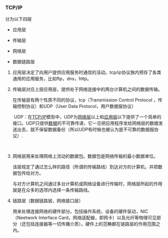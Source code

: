 ###	TCP/IP

分为以下四层

- 应用层

- 传输层

- 网络层

- 数据链路层

  

1. 应用层决定了向用户提供应用服务时通信的活动。tcp/ip协议族内预存了各类通用的应用服务，比如ftp，dns，http。

2. 传输层对应上层应用层，提供处于网络连接中的两台计算机之间的数据传输。

   在传输层有两个性质不同的协议，tcp（Transmission Control Protocol ，传输控制协议）和UDP（User Data Protocol，用户数据报协议）

   

   ​	UDP：在[TCP/IP](https://zh.wikipedia.org/wiki/TCP/IP)模型中，UDP为[网络层](https://zh.wikipedia.org/wiki/网络层)以上和[应用层](https://zh.wikipedia.org/wiki/应用层)以下提供了一个简单的接口。UDP只提供[数据](https://zh.wikipedia.org/wiki/数据)的不可靠传递，它一旦把应用程序发给网络层的数据发送出去，就不保留数据备份（所以UDP有时候也被认为是不可靠的数据报协议）.

   ​		

3. 网络层用来处理网络上流动的数据包。数据包是网络传输的最小数据单位。

   该层规定了通过怎么样的路径（所谓的传输路线）到达对方的计算机，并把数据包传给对方。

   与对方计算机之间通过多台计算机或网络设备进行传输时，网络层所起的作用就是在众多的选项内选择一条传输路线。

4. 链路层（数据链路层，网络接口层）

   用来处理连接网络的硬件部分。包括操作系统，设备的硬件驱动，NIC（Neetwork Interface Card，网络适配器，即网卡）以及光纤等物理可见部分（还包括连接器等一切传播介质）。硬件上的范畴都在链路层的作用范围之内。

   

